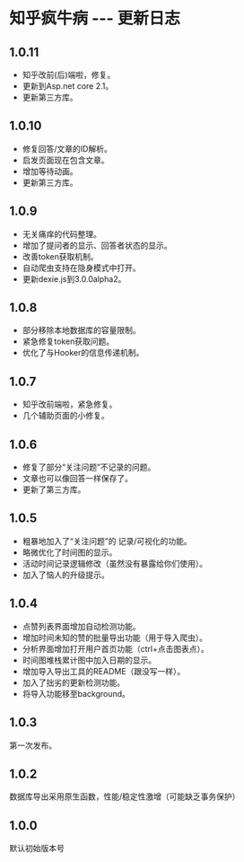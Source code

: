 # 知乎疯牛病 --- 更新日志

## 1.0.11
 * 知乎改前(后)端啦，修复。
 * 更新到Asp.net core 2.1。
 * 更新第三方库。

## 1.0.10
 * 修复回答/文章的ID解析。
 * 启发页面现在包含文章。
 * 增加等待动画。
 * 更新第三方库。

## 1.0.9
 * 无关痛痒的代码整理。
 * 增加了提问者的显示、回答者状态的显示。
 * 改善token获取机制。
 * 自动爬虫支持在隐身模式中打开。
 * 更新dexie.js到3.0.0alpha2。

## 1.0.8
 * 部分移除本地数据库的容量限制。
 * 紧急修复token获取问题。
 * 优化了与Hooker的信息传递机制。

## 1.0.7
 * 知乎改前端啦，紧急修复。
 * 几个辅助页面的小修复。

## 1.0.6
 * 修复了部分“关注问题”不记录的问题。
 * 文章也可以像回答一样保存了。
 * 更新了第三方库。

## 1.0.5
 * 粗暴地加入了“关注问题”的 记录/可视化的功能。
 * 略微优化了时间图的显示。
 * 活动时间记录逻辑修改（虽然没有暴露给你们使用）。
 * 加入了恼人的升级提示。

## 1.0.4
 * 点赞列表界面增加自动检测功能。
 * 增加时间未知的赞的批量导出功能（用于导入爬虫）。
 * 分析界面增加打开用户首页功能（ctrl+点击图表点）。
 * 时间图堆栈累计图中加入日期的显示。
 * 增加导入导出工具的README（跟没写一样）。
 * 加入了拙劣的更新检测功能。
 * 将导入功能移至background。

## 1.0.3
第一次发布。

## 1.0.2
数据库导出采用原生函数，性能/稳定性激增（可能缺乏事务保护）

## 1.0.0
默认初始版本号